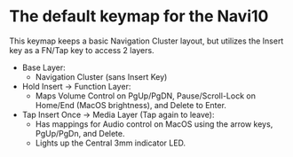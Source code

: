 # The default keymap for the Navi10

This keymap keeps a basic Navigation Cluster layout, but utilizes the Insert key as a FN/Tap key to access 2 layers.

- Base Layer: 
  * Navigation Cluster (sans Insert Key)
- Hold Insert -> Function Layer: 
  * Maps Volume Control on PgUp/PgDN, Pause/Scroll-Lock on Home/End (MacOS brightness), and Delete to Enter. 
- Tap Insert Once -> Media Layer (Tap again to leave): 
  * Has mappings for Audio control on MacOS using the arrow keys, PgUp/PgDn, and Delete.
  * Lights up the Central 3mm indicator LED.
